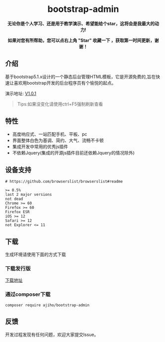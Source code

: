 <h1 align="center">bootstrap-admin</h1> 

<p align="center">    
    <b>无论你是个人学习、还是用于教学演示、希望能给个star，这将会是我最大的动力!</b>
</p>
<p align="center">    
    <b>如果对您有所帮助，您可以点右上角 "Star" 收藏一下 ，获取第一时间更新，谢谢！</b>
</p>

## 介绍

基于bootstrap5.1.x设计的一个静态后台管理HTML模板，它是开源免费的,旨在快速让喜欢用bootstrap开发的后台程序员有个愉悦的起点。

演示地址:
[V1.0.1](https://ajiho.gitee.io/bootstrap-admin)

> Tips:如果没变化请使用ctrl+F5强制刷新查看

## 特性

- 高度响应式、一站匹配手机、平板、pc
- 界面整体白色为基调、简约、大气、流畅不卡顿
- 集成开发中常用的优秀js插件
- 不依赖Jquery(集成的开源js插件目前还依赖Jquery的情况除外)

## 设备支持

~~~
# https://github.com/browserslist/browserslist#readme

>= 0.5%
last 2 major versions
not dead
Chrome >= 60
Firefox >= 60
Firefox ESR
iOS >= 12
Safari >= 12
not Explorer <= 11
~~~

## 下载

生成环境请使用下面的方式下载

### 下载发行版

[下载地址](https://gitee.com/ajiho/bootstrap-admin/releases)

### 通过composer下载

~~~
composer require ajiho/bootstrap-admin
~~~

## 反馈

开发过程发现有任何问题，欢迎大家提交Issue。

